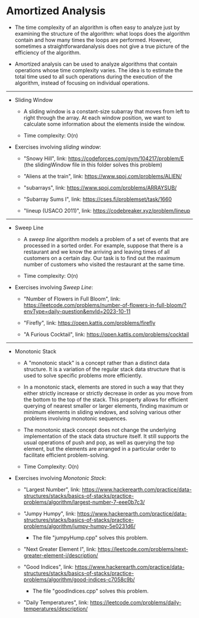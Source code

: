 # Amortized Analysis  

* The time complexity of an algorithm is often easy to analyze just by examining the structure of the algorithm: what loops does the algorithm contain and how many times the loops are performed. However, sometimes a straightforwardanalysis does not give a true picture of the efficiency of the algorithm.  

* Amortized analysis can be used to analyze algorithms that contain operations whose time complexity varies. The idea is to estimate the total time used to all such operations during the execution of the algorithm, instead of focusing on individual operations.

---

* Sliding Window  

    * A sliding window is a constant-size subarray that moves from left to right through the array. At each window position, we want to calculate some information about the elements inside the window.  

    * Time complexity: O(n)  

* Exercises involving *sliding window*:  

    - "Snowy Hill", link: https://codeforces.com/gym/104217/problem/E  (the slidingWindow file in this folder solves this problem)  

    - "Aliens at the train", link: https://www.spoj.com/problems/ALIEN/  

    - "subarrays", link: https://www.spoj.com/problems/ARRAYSUB/  

    - "Subarray Sums I", link: https://cses.fi/problemset/task/1660  

    - "lineup (USACO 2011)", link: https://codebreaker.xyz/problem/lineup  

---  

* Sweep Line  

    * A *sweep line* algorithm models a problem of a set of events that are processed in a sorted order. For example, suppose that there is a restaurant and we know the arriving and leaving times of all customers on a certain day. Our task is to find out the maximum number of customers who visited the restaurant at the same time.  

    * Time complexity: O(n)  

* Exercises involving *Sweep Line*:  

    - "Number of Flowers in Full Bloom", link: https://leetcode.com/problems/number-of-flowers-in-full-bloom/?envType=daily-question&envId=2023-10-11  

    - "Firefly", link: https://open.kattis.com/problems/firefly  

    - "A Furious Cocktail", link: https://open.kattis.com/problems/cocktail  

---

* Monotonic Stack  

    * A "monotonic stack" is a concept rather than a distinct data structure. It is a variation of the regular stack data structure that is used to solve specific problems more efficiently.  

    * In a monotonic stack, elements are stored in such a way that they either strictly increase or strictly decrease in order as you move from the bottom to the top of the stack. This property allows for efficient querying of nearest smaller or larger elements, finding maximum or minimum elements in sliding windows, and solving various other problems involving monotonic sequences.  

    * The monotonic stack concept does not change the underlying implementation of the stack data structure itself. It still supports the usual operations of push and pop, as well as querying the top element, but the elements are arranged in a particular order to facilitate efficient problem-solving.  

    * Time Complexity: O(n)  

* Exercises involving *Monotonic Stack*:  

    - "Largest Number", link: https://www.hackerearth.com/practice/data-structures/stacks/basics-of-stacks/practice-problems/algorithm/largest-number-7-eee0b7c3/  

    - "Jumpy Humpy", link: https://www.hackerearth.com/practice/data-structures/stacks/basics-of-stacks/practice-problems/algorithm/jumpy-humpy-5e0231d6/  

        - The file "jumpyHump.cpp" solves this problem.  

    - "Next Greater Element I", link: https://leetcode.com/problems/next-greater-element-i/description/  

    - "Good Indices", link: https://www.hackerearth.com/practice/data-structures/stacks/basics-of-stacks/practice-problems/algorithm/good-indices-c7058c9b/  

        - The file "goodIndices.cpp" solves this problem.  

    - "Daily Temperatures", link: https://leetcode.com/problems/daily-temperatures/description/  

    